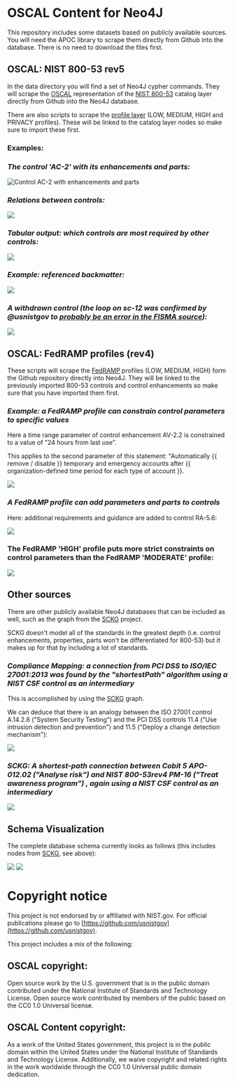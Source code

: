 # OSCAL Content for Neo4J

This repository includes some datasets based on publicly available sources. You will need the APOC library to scrape them directly from Github into the database. There
is no need to download the files first.

## OSCAL: NIST 800-53 rev5 

In the data directory you will find a set of Neo4J cypher commands. They will scrape the [OSCAL](https://github.com/usnistgov/OSCAL) representation 
of the [NIST 800-53](https://github.com/usnistgov/oscal-content) catalog layer directly from Github 
into the Neo4J database.

There are also scripts to scrape the [profile layer](https://pages.nist.gov/OSCAL/documentation/schema/) (LOW, MEDIUM, HIGH and PRIVACY profiles). These will be linked to the catalog layer nodes so make sure to import these first.

### **Examples:**

### *The control 'AC-2' with its enhancements and parts:*

![Control AC-2 with enhancements and parts](doc/img/ac2-legend.png)

### *Relations between controls:*

![](doc/img/ac-relations.png)

### *Tabular output: which controls are most required by other controls:*

![](doc/img/most-required-controls.png)

### *Example: referenced backmatter:*

![](doc/img/referenced-backmatter.png)

### *A withdrawn control (the loop on sc-12 was confirmed by @usnistgov to [probably be an error in the FISMA source](https://github.com/usnistgov/oscal-content/issues/72)):*

![](doc/img/sc-12-loop.png)

## OSCAL: FedRAMP profiles (rev4)

These scripts will scrape the [FedRAMP](https://github.com/GSA/fedramp-automation) profiles (LOW, MEDIUM, HIGH) form the Github repository directly into Neo4J. They will be linked to the previously imported 800-53 controls and control enhancements
so make sure that you have imported them first.

### *Example: a FedRAMP profile can constrain control parameters to specific values*

Here a time range parameter of control enhancement AV-2.2 is constrained to a value of "24 hours from last use". 

This applies to the second parameter of this statement: "Automatically {{ remove / disable }} temporary and emergency accounts after {{ organization-defined time period for each type of account }}.

![](doc/img/fedramp-setparam.png)

### *A FedRAMP profile can add parameters and parts to controls*

Here: additional requirements and guidance are added to control RA-5.6:

![](doc/img/profile-fedramphigh-adds-additional-guidance-to-control.png)

### The FedRAMP 'HIGH' profile puts more strict constraints on control parameters than the FedRAMP 'MODERATE' profile:

![](doc/img/fedramp-moderate-vs-high-params-ac-2.png)

## Other sources

There are other publicly available Neo4J databases that can be included as well, such as the graph from the [SCKG](https://gitlab.com/redteam-project/sckg) project.

SCKG doesn't model all of the standards in the greatest depth (i.e. control enhancements, properties, parts won't be differentiated for 800-53) but it makes up for that by including a lot of standards.

### *Compliance Mapping: a connection from PCI DSS to ISO/IEC 27001:2013 was found by the "shortestPath" algorithm using a NIST CSF control as an intermediary*

This is accomplished by using the [SCKG](https://gitlab.com/redteam-project/sckg) graph.

We can deduce that there is an analogy between the ISO 27001 control A.14.2.8 ("System Security Testing") and the PCI DSS controls 11.4 ("Use intrusion detection and prevention") and 11.5 ("Deploy a change detection mechanism"):

![](doc/img/pcidss-27001-via-csf.png)

### *SCKG: A shortest-path connection between Cobit 5 APO-012.02 ("Analyse risk") and NIST 800-53rev4 PM-16 ("Treat awareness program") , again using a NIST CSF control as an intermediary*

![](doc/img/shortestPathCobitNist800-53-withQuery.png)


## Schema Visualization

The complete database schema currently looks as follows (this includes nodes from [SCKG](https://gitlab.com/redteam-project/sckg), see above):

![](doc/img/oscal-80053-fedramp-schema.png)
![](doc/img/itbaseline-schema.png)

# Copyright notice

This project is not endorsed by or affiliated with NIST.gov. For official publications please go to [https://github.com/usnistgov](https://github.com/usnistgov).

This project includes a mix of the following:

## OSCAL copyright:
Open source work by the U.S. government that is in the public domain contributed under the National Institute of Standards and Technology License.
Open source work contributed by members of the public based on the CC0 1.0 Universal license.

## OSCAL Content copyright:
As a work of the United States government, this project is in the public domain within the United States under the National Institute of Standards and Technology License. Additionally, we waive copyright and related rights in the work worldwide through the CC0 1.0 Universal public domain dedication.

